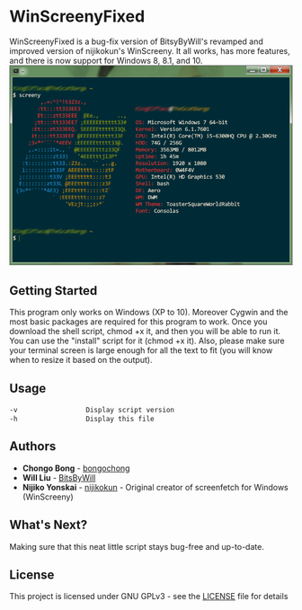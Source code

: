 # WinScreenyFixed
WinScreenyFixed is a bug-fix version of BitsyByWill's revamped and improved version of nijikokun's WinScreeny.  It all works, has more features, and there is now support for Windows 8, 8.1, and 10.
![WinScreenyFixed](screeny.png)

## Getting Started
This program only works on Windows (XP to 10).  Moreover Cygwin and the most basic packages are required for this program to work.
Once you download the shell script, chmod +x it, and then you will be able to run it.  You can use the "install" script for it (chmod +x it).  Also, please make sure your terminal screen is large enough for all the text to fit (you will know when to resize it based on the output).

## Usage
    -v                 Display script version
    -h                 Display this file

## Authors
* **Chongo Bong** - [bongochong](https://github.com/bongochong)
* **Will Liu** - [BitsByWill](https://github.com/BitsByWill)
* **Nijiko Yonskai** - [nijikokun](https://github.com/nijikokun) - Original creator of screenfetch for Windows (WinScreeny)

## What's Next?
Making sure that this neat little script stays bug-free and up-to-date.

## License
This project is licensed under GNU GPLv3 - see the [LICENSE](LICENSE) file for details


